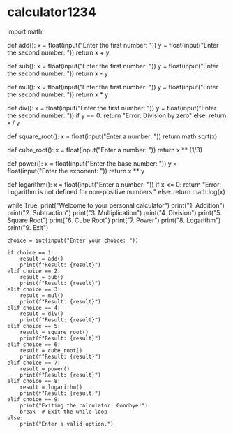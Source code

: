# calculator1234
import math

def add():
    x = float(input("Enter the first number: "))
    y = float(input("Enter the second number: "))
    return x + y

def sub():
    x = float(input("Enter the first number: "))
    y = float(input("Enter the second number: "))
    return x - y

def mul():
    x = float(input("Enter the first number: "))
    y = float(input("Enter the second number: "))
    return x * y

def div():
    x = float(input("Enter the first number: "))
    y = float(input("Enter the second number: "))
    if y == 0:
        return "Error: Division by zero"
    else:
        return x / y

def square_root():
    x = float(input("Enter a number: "))
    return math.sqrt(x)

def cube_root():
    x = float(input("Enter a number: "))
    return x ** (1/3)

def power():
    x = float(input("Enter the base number: "))
    y = float(input("Enter the exponent: "))
    return x ** y

def logarithm():
    x = float(input("Enter a number: "))
    if x <= 0:
        return "Error: Logarithm is not defined for non-positive numbers."
    else:
        return math.log(x)

while True:
    print("Welcome to your personal calculator")
    print("1. Addition")
    print("2. Subtraction")
    print("3. Multiplication")
    print("4. Division")
    print("5. Square Root")
    print("6. Cube Root")
    print("7. Power")
    print("8. Logarithm")
    print("9. Exit")

    choice = int(input("Enter your choice: "))
    
    if choice == 1:
        result = add()
        print(f"Result: {result}")
    elif choice == 2:
        result = sub()
        print(f"Result: {result}")
    elif choice == 3:
        result = mul()
        print(f"Result: {result}")
    elif choice == 4:
        result = div()
        print(f"Result: {result}")
    elif choice == 5:
        result = square_root()
        print(f"Result: {result}")
    elif choice == 6:
        result = cube_root()
        print(f"Result: {result}")
    elif choice == 7:
        result = power()
        print(f"Result: {result}")
    elif choice == 8:
        result = logarithm()
        print(f"Result: {result}")
    elif choice == 9:
        print("Exiting the calculator. Goodbye!")
        break  # Exit the while loop
    else:
        print("Enter a valid option.")
